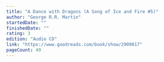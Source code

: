 ```yaml
---
title: "A Dance with Dragons (A Song of Ice and Fire #5)"
author: "George R.R. Martin"
startedDate: ""
finishedDate: ""
rating: 3
edition: "Audio CD"
link: "https://www.goodreads.com/book/show/2909017"
pageCount: 49
---
```




